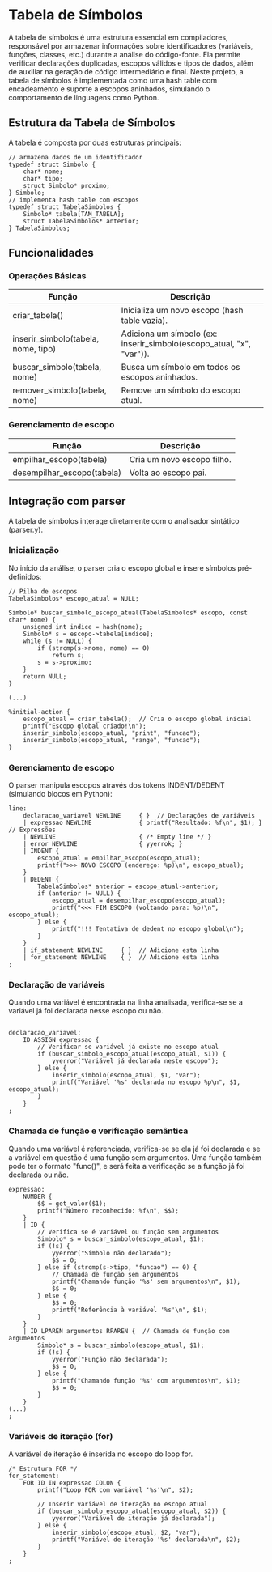 # Tabela de Símbolos
<p>A tabela de símbolos é uma estrutura essencial em compiladores, responsável por armazenar informações sobre identificadores (variáveis, funções, classes, etc.) durante a análise do código-fonte. Ela permite verificar declarações duplicadas, escopos válidos e tipos de dados, além de auxiliar na geração de código intermediário e final. Neste projeto, a tabela de símbolos é implementada como uma hash table com encadeamento e suporte a escopos aninhados, simulando o comportamento de linguagens como Python.</p>

## Estrutura da Tabela de Símbolos

<p>A tabela é composta por duas estruturas principais:</p>

```
// armazena dados de um identificador
typedef struct Simbolo {
    char* nome;
    char* tipo;
    struct Simbolo* proximo;
} Simbolo;
// implementa hash table com escopos
typedef struct TabelaSimbolos {
    Simbolo* tabela[TAM_TABELA];
    struct TabelaSimbolos* anterior;  
} TabelaSimbolos;
```

## Funcionalidades

### Operações Básicas

| Função | Descrição | 
| ------ | -------- |
| criar_tabela() | Inicializa um novo escopo (hash table vazia). |
| inserir_simbolo(tabela, nome, tipo) | 	Adiciona um símbolo (ex: inserir_simbolo(escopo_atual, "x", "var")). |
| buscar_simbolo(tabela, nome) | 	Busca um símbolo em todos os escopos aninhados. |
| remover_simbolo(tabela, nome) | 	Remove um símbolo do escopo atual. |

### Gerenciamento de escopo

| Função | Descrição | 
| ------ | -------- |
| empilhar_escopo(tabela) | Cria um novo escopo filho. |
| desempilhar_escopo(tabela) | 	Volta ao escopo pai. |

## Integração com parser
A tabela de símbolos interage diretamente com o analisador sintático (parser.y).
### Inicialização

No início da análise, o parser cria o escopo global e insere símbolos pré-definidos:

```
// Pilha de escopos
TabelaSimbolos* escopo_atual = NULL;

Simbolo* buscar_simbolo_escopo_atual(TabelaSimbolos* escopo, const char* nome) {
    unsigned int indice = hash(nome);
    Simbolo* s = escopo->tabela[indice];
    while (s != NULL) {
        if (strcmp(s->nome, nome) == 0) 
            return s;
        s = s->proximo;
    }
    return NULL;
}

(...)

%initial-action {
    escopo_atual = criar_tabela();  // Cria o escopo global inicial
    printf("Escopo global criado!\n");
    inserir_simbolo(escopo_atual, "print", "funcao");
    inserir_simbolo(escopo_atual, "range", "funcao");
}
```

### Gerenciamento de escopo

O parser manipula escopos através dos tokens INDENT/DEDENT (simulando blocos em Python):

```
line:
    declaracao_variavel NEWLINE     { }  // Declarações de variáveis
    | expressao NEWLINE             { printf("Resultado: %f\n", $1); }  // Expressões
    | NEWLINE                       { /* Empty line */ }
    | error NEWLINE                 { yyerrok; }
    | INDENT {
        escopo_atual = empilhar_escopo(escopo_atual);
        printf(">>> NOVO ESCOPO (endereço: %p)\n", escopo_atual);
    }
    | DEDENT {
        TabelaSimbolos* anterior = escopo_atual->anterior;
        if (anterior != NULL) {
            escopo_atual = desempilhar_escopo(escopo_atual);
            printf("<<< FIM ESCOPO (voltando para: %p)\n", escopo_atual);
        } else {
            printf("!!! Tentativa de dedent no escopo global\n");
        }
    }
    | if_statement NEWLINE     { }  // Adicione esta linha
    | for_statement NEWLINE    { }  // Adicione esta linha
;

```

### Declaração de variáveis

Quando uma variável é encontrada na linha analisada, verifica-se se a variável já foi declarada nesse escopo ou não.



```

declaracao_variavel:
    ID ASSIGN expressao {
        // Verificar se variável já existe no escopo atual
        if (buscar_simbolo_escopo_atual(escopo_atual, $1)) {
            yyerror("Variável já declarada neste escopo");
        } else {
            inserir_simbolo(escopo_atual, $1, "var");
            printf("Variável '%s' declarada no escopo %p\n", $1, escopo_atual);
        }
    }
;
```

### Chamada de função e verificação semântica

Quando uma variável é referenciada, verifica-se se ela já foi declarada e se a variável em questão é uma função sem argumentos.
Uma função também pode ter o formato "func()", e será feita a verificação se a função já foi declarada ou não. 

```
expressao:
    NUMBER { 
        $$ = get_valor($1); 
        printf("Número reconhecido: %f\n", $$);
    }
    | ID { 
        // Verifica se é variável ou função sem argumentos
        Simbolo* s = buscar_simbolo(escopo_atual, $1);
        if (!s) {
            yyerror("Símbolo não declarado");
            $$ = 0;
        } else if (strcmp(s->tipo, "funcao") == 0) {
            // Chamada de função sem argumentos
            printf("Chamando função '%s' sem argumentos\n", $1);
            $$ = 0;
        } else {
            $$ = 0;
            printf("Referência à variável '%s'\n", $1);
        }
    }
    | ID LPAREN argumentos RPAREN {  // Chamada de função com argumentos
        Simbolo* s = buscar_simbolo(escopo_atual, $1);
        if (!s) {
            yyerror("Função não declarada");
            $$ = 0;
        } else {
            printf("Chamando função '%s' com argumentos\n", $1);
            $$ = 0;
        }
    }
(...)
;

```

### Variáveis de iteração (for)

A variável de iteração é inserida no escopo do loop for.

```
/* Estrutura FOR */
for_statement:
    FOR ID IN expressao COLON {
        printf("Loop FOR com variável '%s'\n", $2);
        
        // Inserir variável de iteração no escopo atual
        if (buscar_simbolo_escopo_atual(escopo_atual, $2)) {
            yyerror("Variável de iteração já declarada");
        } else {
            inserir_simbolo(escopo_atual, $2, "var");
            printf("Variável de iteração '%s' declarada\n", $2);
        }
    }
;
```
